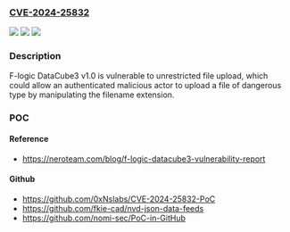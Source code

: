 ### [CVE-2024-25832](https://cve.mitre.org/cgi-bin/cvename.cgi?name=CVE-2024-25832)
![](https://img.shields.io/static/v1?label=Product&message=n%2Fa&color=blue)
![](https://img.shields.io/static/v1?label=Version&message=n%2Fa&color=blue)
![](https://img.shields.io/static/v1?label=Vulnerability&message=n%2Fa&color=brighgreen)

### Description

F-logic DataCube3 v1.0 is vulnerable to unrestricted file upload, which could allow an authenticated malicious actor to upload a file of dangerous type by manipulating the filename extension.

### POC

#### Reference
- https://neroteam.com/blog/f-logic-datacube3-vulnerability-report

#### Github
- https://github.com/0xNslabs/CVE-2024-25832-PoC
- https://github.com/fkie-cad/nvd-json-data-feeds
- https://github.com/nomi-sec/PoC-in-GitHub

